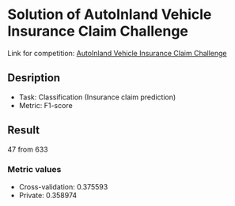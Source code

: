 # Solution of AutoInland Vehicle Insurance Claim Challenge
Link for competition: [AutoInland Vehicle Insurance Claim Challenge](https://zindi.africa/competitions/autoinland-vehicle-insurance-claim-challenge/leaderboard)
## Desription
* Task: Classification (Insurance claim prediction)
* Metric: F1-score
## Result
47 from 633

### Metric values
* Cross-validation: 0.375593
* Private: 0.358974